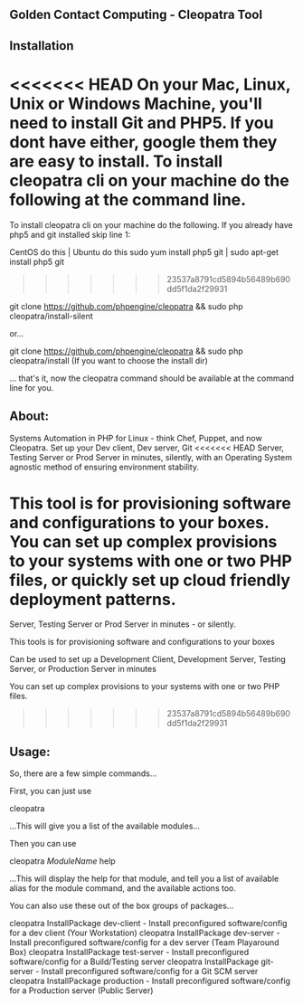 Golden Contact Computing - Cleopatra Tool
-------------------


Installation
-----------------
<<<<<<< HEAD
On your Mac, Linux, Unix or Windows Machine, you'll need to install Git and PHP5. If you dont have either, google
them they are easy to install. To install cleopatra cli on your machine do the following at the command line.
=======
To install cleopatra cli on your machine do the following. If you already have php5 and git installed skip line 1:

  CentOS do this              | Ubuntu do this
  sudo yum install php5 git   | sudo apt-get install php5 git
>>>>>>> 23537a8791cd5894b56489b690dd5f1da2f29931

git clone https://github.com/phpengine/cleopatra && sudo php cleopatra/install-silent

or...

git clone https://github.com/phpengine/cleopatra && sudo php cleopatra/install (If you want to choose the install dir)

... that's it, now the cleopatra command should be available at the command line for you.


About:
-----------------
Systems Automation in PHP for Linux - think Chef, Puppet, and now Cleopatra. Set up your Dev client, Dev server, Git
<<<<<<< HEAD
Server, Testing Server or Prod Server in minutes, silently, with an Operating System agnostic method of ensuring
environment stability.

This tool is for provisioning software and configurations to your boxes. You can set up complex provisions to your
systems with one or two PHP files, or quickly set up cloud friendly deployment patterns.
=======
Server, Testing Server or Prod Server in minutes - or silently.

This tools is for provisioning software and configurations to your boxes

Can be used to set up a Development Client, Development Server, Testing Server, or Production Server in minutes

You can set up complex provisions to your systems with one or two PHP files.
>>>>>>> 23537a8791cd5894b56489b690dd5f1da2f29931



Usage:
-----------------

So, there are a few simple commands...

First, you can just use

cleopatra

...This will give you a list of the available modules...


Then you can use

cleopatra *ModuleName* help

...This will display the help for that module, and tell you a list of available alias for the module command, and the
available actions too.


You can also use these out of the box groups of packages...

cleopatra InstallPackage dev-client - Install preconfigured software/config for a dev client (Your Workstation)
cleopatra InstallPackage dev-server - Install preconfigured software/config for a dev server (Team Playaround Box)
cleopatra InstallPackage test-server - Install preconfigured software/config for a Build/Testing server
cleopatra InstallPackage git-server - Install preconfigured software/config for a Git SCM server
cleopatra InstallPackage production - Install preconfigured software/config for a Production server (Public Server)
